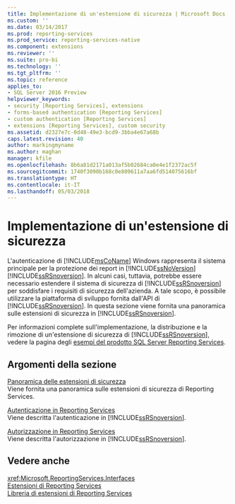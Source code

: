 ```yaml
---
title: Implementazione di un'estensione di sicurezza | Microsoft Docs
ms.custom: ''
ms.date: 03/14/2017
ms.prod: reporting-services
ms.prod_service: reporting-services-native
ms.component: extensions
ms.reviewer: ''
ms.suite: pro-bi
ms.technology: ''
ms.tgt_pltfrm: ''
ms.topic: reference
applies_to:
- SQL Server 2016 Preview
helpviewer_keywords:
- security [Reporting Services], extensions
- forms-based authentication [Reporting Services]
- custom authentication [Reporting Services]
- extensions [Reporting Services], custom security
ms.assetid: d2327e7c-0d48-49e3-bcd9-3bba4e67a68b
caps.latest.revision: 40
author: markingmyname
ms.author: maghan
manager: kfile
ms.openlocfilehash: 8b6a81d2171a013af5b02684ca0e4e1f2372ac5f
ms.sourcegitcommit: 1740f3090b168c0e809611a7aa6fd514075616bf
ms.translationtype: HT
ms.contentlocale: it-IT
ms.lasthandoff: 05/03/2018
---
```

# <a name="implementing-a-security-extension"></a>Implementazione di un'estensione di sicurezza
  L'autenticazione di [!INCLUDE[msCoName](../../../includes/msconame-md.md)] Windows rappresenta il sistema principale per la protezione dei report in [!INCLUDE[ssNoVersion](../../../includes/ssnoversion-md.md)] [!INCLUDE[ssRSnoversion](../../../includes/ssrsnoversion-md.md)]. In alcuni casi, tuttavia, potrebbe essere necessario estendere il sistema di sicurezza di [!INCLUDE[ssRSnoversion](../../../includes/ssrsnoversion-md.md)] per soddisfare i requisiti di sicurezza dell'azienda. A tale scopo, è possibile utilizzare la piattaforma di sviluppo fornita dall'API di [!INCLUDE[ssRSnoversion](../../../includes/ssrsnoversion-md.md)]. In questa sezione viene fornita una panoramica sulle estensioni di sicurezza in [!INCLUDE[ssRSnoversion](../../../includes/ssrsnoversion-md.md)].  
  
 Per informazioni complete sull'implementazione, la distribuzione e la rimozione di un'estensione di sicurezza di [!INCLUDE[ssRSnoversion](../../../includes/ssrsnoversion-md.md)], vedere la pagina degli [esempi del prodotto SQL Server Reporting Services](http://go.microsoft.com/fwlink/?LinkId=177889).  
  
## <a name="in-this-section"></a>Argomenti della sezione  
 [Panoramica delle estensioni di sicurezza](../../../reporting-services/extensions/security-extension/security-extensions-overview.md)  
 Viene fornita una panoramica sulle estensioni di sicurezza di Reporting Services.  
  
 [Autenticazione in Reporting Services](../../../reporting-services/extensions/security-extension/authentication-in-reporting-services.md)  
 Viene descritta l'autenticazione in [!INCLUDE[ssRSnoversion](../../../includes/ssrsnoversion-md.md)].  
  
 [Autorizzazione in Reporting Services](../../../reporting-services/extensions/security-extension/authorization-in-reporting-services.md)  
 Viene descritta l'autorizzazione in [!INCLUDE[ssRSnoversion](../../../includes/ssrsnoversion-md.md)].  
  
## <a name="see-also"></a>Vedere anche  
 <xref:Microsoft.ReportingServices.Interfaces>   
 [Estensioni di Reporting Services](../../../reporting-services/extensions/reporting-services-extensions.md)   
 [Libreria di estensioni di Reporting Services](../../../reporting-services/extensions/reporting-services-extension-library.md)  
  
  
